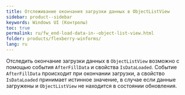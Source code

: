 ```yaml
---
title: Отслеживание окончания загрузки данных в ObjectListView
sidebar: product--sidebar
keywords: Windows UI (Контролы)
toc: true
permalink: ru/fw_end-load-data-in--object-list-view.html
folder: products/flexberry-winforms/
lang: ru
---
```


Отследить окончание загрузки данных в `ObjectListView` возможно с помощью события `AfterFillData` и свойства `IsDataLoaded`. Событие `AfterFillData` происходит при окончании загрузки, а свойство `IsDataLoaded` принимает истинное значение, в случае если данные загружены и `ObjectListView` не находится в состоянии обновления.
